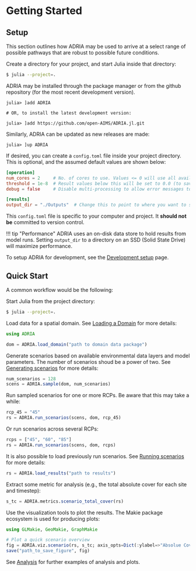 # Getting Started

## Setup

This section outlines how ADRIA may be used to arrive at a select range of possible
pathways that are robust to possible future conditions.

Create a directory for your project, and start Julia inside that directory:

```bash
$ julia --project=.
```

ADRIA may be installed through the package manager or from the github repository (for the
most recent development version).

```julia-repl
julia> ]add ADRIA

# OR, to install the latest development version:

julia> ]add https://github.com/open-AIMS/ADRIA.jl.git
```

Similarly, ADRIA can be updated as new releases are made:

```julia-repl
julia> ]up ADRIA
```

If desired, you can create a `config.toml` file inside your project directory.
This is optional, and the assumed default values are shown below:

```toml
[operation]
num_cores = 2     # No. of cores to use. Values <= 0 will use all available cores.
threshold = 1e-8  # Result values below this will be set to 0.0 (to save disk space)
debug = false     # Disable multi-processing to allow error messages to be shown

[results]
output_dir = "./Outputs"  # Change this to point to where you want to store results
```

This `config.toml` file is specific to your computer and project. It **should not be**
committed to version control.


!!! tip "Performance"
    ADRIA uses an on-disk data store to hold results from model runs.
    Setting `output_dir` to a directory on an SSD (Solid State Drive)
    will maximize performance.

To setup ADRIA for development, see the [Development setup](@ref) page.

## Quick Start

A common workflow would be the following:

Start Julia from the project directory:

```bash
$ julia --project=.
```

Load data for a spatial domain. See [Loading a Domain](@ref) for more details:

```julia
using ADRIA

dom = ADRIA.load_domain("path to domain data package")
```

Generate scenarios based on available environmental data layers and model parameters. The
number of scenarios shoud be a power of two. See [Generating scenarios](@ref) for more
details:

```julia
num_scenarios = 128
scens = ADRIA.sample(dom, num_scenarios)
```

Run sampled scenarios for one or more RCPs. Be aware that this may take a while:

```julia
rcp_45 = "45"
rs = ADRIA.run_scenarios(scens, dom, rcp_45)
```

Or run scenarios across several RCPs:

```julia
rcps = ["45", "60", "85"]
rs = ADRIA.run_scenarios(scens, dom, rcps)
```

It is also possible to load previously run scenarios. See [Running scenarios](@ref) for
more details:

```julia
rs = ADRIA.load_results("path to results")
```

Extract some metric for analysis (e.g., the total absolute cover for each site and
timestep):

```julia
s_tc = ADRIA.metrics.scenario_total_cover(rs)
```

Use the visualization tools to plot the results. The Makie package ecosystem is used for
producing plots:

```julia
using GLMakie, GeoMakie, GraphMakie

# Plot a quick scenario overview
fig = ADRIA.viz.scenario(rs, s_tc; axis_opts=Dict(:ylabel=>"Absolue Cover"))
save("path_to_save_figure", fig)
```

See [Analysis](@ref) for further examples of analysis and plots.